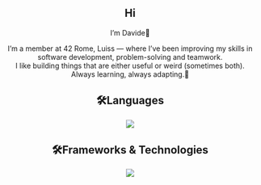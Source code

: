 <h2 align="center">Hi</h1>
<p align="center">I’m Davide👋</p>

<p align="center">
I’m a member at 42 Rome, Luiss — where I’ve been improving my skills in software development, problem-solving and teamwork.<br>
I like building things that are either useful or weird (sometimes both).<br>
Always learning, always adapting.🚀
</p>

<h2 align="center">🛠Languages</h2>

<p align="center">
  <img src="https://skillicons.dev/icons?i=c,cpp,bash,python,javascript,html,css" />
</p>

<h2 align="center">🛠Frameworks & Technologies</h2>

<p align="center">
  <img src="https://skillicons.dev/icons?i=docker,nginx,postgres,django" />
</p>
